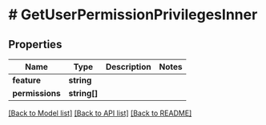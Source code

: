 # # GetUserPermissionPrivilegesInner

## Properties

Name | Type | Description | Notes
------------ | ------------- | ------------- | -------------
**feature** | **string** |  |
**permissions** | **string[]** |  |

[[Back to Model list]](../../README.md#models) [[Back to API list]](../../README.md#endpoints) [[Back to README]](../../README.md)
